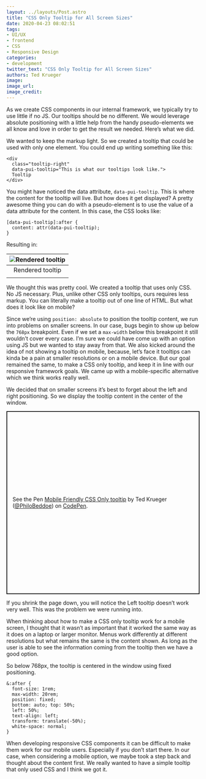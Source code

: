 ```yaml
---
layout: ../layouts/Post.astro
title: "CSS Only Tooltip for All Screen Sizes"
date: 2020-04-23 08:02:51
tags:
- UI/UX
- frontend
- CSS
- Responsive Design
categories:
- development
twitter_text: "CSS Only Tooltip for All Screen Sizes"
authors: Ted Krueger
image:
image_url:
image_credit:
---
```


<style>
.cp_embed_wrapper {
  margin-bottom: 1em;
}
</style>

As we create CSS components in our internal framework, we typically try to use little if no JS. Our tooltips should be no different. We would leverage absolute positioning with a little help from the handy pseudo-elements we all know and love in order to get the result we needed. Here’s what we did.

We wanted to keep the markup light. So we created a tooltip that could be used with only one element. You could end up writing something like this: 

```
<div 
  class="tooltip-right"
  data-pui-tooltip="This is what our tooltips look like.">
  Tooltip
</div>
```

You might have noticed the data attribute, `data-pui-tooltip`. This is where the content for the tooltip will live. But how does it get displayed? A pretty awesome thing you can do with a pseudo-element is to use the value of a data attribute for the content. In this case, the CSS looks like:

```
[data-pui-tooltip]:after {
  content: attr(data-pui-tooltip);
}
```

Resulting in:

| ![Rendered tooltip](/images/css-only-tooltip.png) |
| :-----------------------------------------------: |
|                 Rendered tooltip                  |
|                                                   |

We thought this was pretty cool. We created a tooltip that uses only CSS. No JS necessary. Plus, unlike other CSS only tooltips, ours requires less markup. You can literally make a tooltip out of one line of HTML. But what does it look like on mobile? 

Since we’re using `position: absolute` to position the tooltip content, we run into problems on smaller screens. In our case, bugs begin to show up below the `768px` breakpoint. Even if we set a `max-width` below this breakpoint it still wouldn’t cover every case. I’m sure we could have come up with an option using JS but we wanted to stay away from that. We also kicked around the idea of not showing a tooltip on mobile, because, let’s face it tooltips can kinda be a pain at smaller resolutions or on a mobile device. But our goal remained the same, to make a CSS only tooltip, and keep it in line with our responsive framework goals. We came up with a mobile-specific alternative which we think works really well.

We decided that on smaller screens it’s best to forget about the left and right positioning. So we display the tooltip content in the center of the window.

<p class="codepen" data-height="477" data-theme-id="dark" data-default-tab="result" data-user="PhiloBeddoe" data-slug-hash="oNjzeGr" style="height: 477px; box-sizing: border-box; display: flex; align-items: center; justify-content: center; border: 2px solid; margin: 1em 0; padding: 1em;" data-pen-title="Mobile Friendly CSS Only tooltip">
  <span>See the Pen <a href="https://codepen.io/PhiloBeddoe/pen/oNjzeGr">
  Mobile Friendly CSS Only tooltip</a> by Ted Krueger (<a href="https://codepen.io/PhiloBeddoe">@PhiloBeddoe</a>)
  on <a href="https://codepen.io">CodePen</a>.</span>
</p>
<script async src="https://static.codepen.io/assets/embed/ei.js"></script>

If you shrink the page down, you will notice the Left tooltip doesn’t work very well. This was the problem we were running into. 

When thinking about how to make a CSS only tooltip work for a mobile screen, I thought that it wasn’t as important that it worked the same way as it does on a laptop or larger monitor. Menus work differently at different resolutions but what remains the same is the content shown. As long as the user is able to see the information coming from the tooltip then we have a good option.

So below 768px, the tooltip is centered in the window using fixed positioning. 
```
&:after {
  font-size: 1rem;
  max-width: 20rem;
  position: fixed;
  bottom: auto; top: 50%;
  left: 50%;
  text-align: left;
  transform: translate(-50%);
  white-space: normal;
}
```

When developing responsive CSS components it can be difficult to make them work for our mobile users. Especially if you don’t start there. In our case, when considering a mobile option, we maybe took a step back and thought about the content first. We really wanted to have a simple tooltip that only used CSS and I think we got it.
